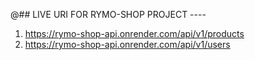 @## LIVE URI FOR RYMO-SHOP PROJECT ----     
1.  https://rymo-shop-api.onrender.com/api/v1/products
2. https://rymo-shop-api.onrender.com/api/v1/users
